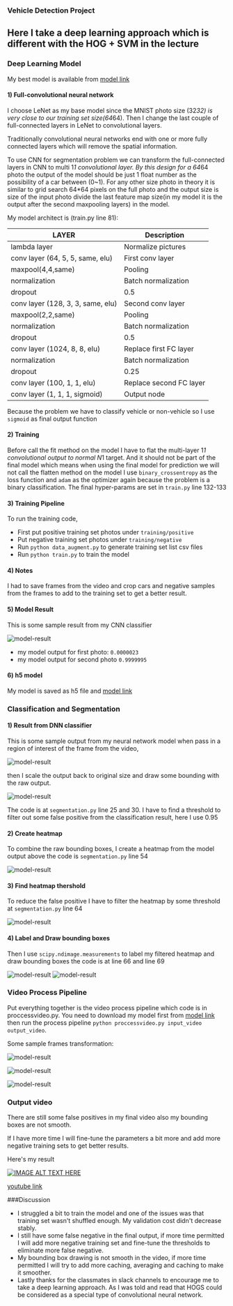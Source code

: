 ### Vehicle Detection Project ###

## **Here I take a deep learning approach which is different with the HOG + SVM in the lecture** ##

[//]: # (Image References)
[image1]: output_images/cnn_output.png
[image2]: output_images/raw_feature_map.png
[image3]: output_images/raw_bb_1.png
[image4]: output_images/raw_hm_1.png
[image5]: output_images/filtered_hm_1.png
[image6]: output_images/labels_map.png
[image7]: output_images/labeled_hm.png
[image8]: output_images/draw_label.png
[image9]: output_images/full_proccess_1.png
[image10]: output_images/full_process_2.png
[image11]: output_images/full_process_3.png


### Deep Learning Model

My best model is available from [model link](https://benk-carnd-public.s3-us-west-2.amazonaws.com/car_model.h5)

#### 1) Full-convolutional neural network
I choose LeNet as my base model since the MNIST photo size (32*32) is very close to our training set size(64*64). Then I change the last couple of full-connected layers in LeNet to convolutional layers.

Traditionally convolutional neural networks end with one or more fully connected layers which will remove the spatial information.

To use CNN for segmentation problem we can transform the full-connected layers in CNN to multi 1*1 convolutional layer. By this design for a 64*64 photo the output of the model should be just 1 float number as the possibility of a car between (0~1). For any other size photo in theory it is similar to grid search 64*64 pixels on the full photo and the output size is size of the input photo divide the last feature map size(in my model it is the output after the second maxpooling layers) in the model.

 My model architect is (train.py line 81):

| LAYER | Description|
| ----- | ---------- |
| lambda layer| Normalize pictures|
| conv layer (64, 5, 5, same, elu)| First conv layer|
| maxpool(4,4,same)| Pooling|
| normalization| Batch normalization|
| dropout| 0.5 |
| conv layer (128, 3, 3, same, elu)|Second conv layer|
| maxpool(2,2,same)|Pooling|
|normalization| Batch normalization|
| dropout| 0.5|
| conv layer (1024, 8, 8, elu)| Replace first FC layer|
|normalization| Batch normalization|
| dropout| 0.25|
| conv layer (100, 1, 1, elu)| Replace second FC layer|
| conv layer (1, 1, 1, sigmoid)|Output node|

Because the problem we have to classify vehicle or non-vehicle so I use `sigmoid` as final output function

#### 2) Training
Before call the fit method on the model I have to flat the multi-layer 1*1 convolutional output to normal N*1 target. And it should not be part of the final model which means when using the final model for prediction we will not call the flatten method on the model
I use `binary_crossentropy` as the loss function and `adam` as the optimizer again because the problem is a binary classification. The final hyper-params are set in `train.py` line 132-133

#### 3) Training Pipeline
To run the training code,
* First put positive training set photos under `training/positive`
* Put negative training set photos under `training/negative`
* Run `python data_augment.py` to generate training set list csv files
* Run `python train.py` to train the model

#### 4) Notes
I had to save frames from the video and crop cars and negative samples from the frames to add to the training set to get a better result.

#### 5) Model Result
This is some sample result from my CNN classifier

![model-result][image1]

* my model output for first photo: `0.0000023`
* my model output for second photo `0.9999995`

#### 6) h5 model

My model is saved as h5 file and [model link](https://benk-carnd-public.s3-us-west-2.amazonaws.com/car_model.h5)


### Classification and Segmentation

#### 1) Result from DNN classifier
This is some sample output from my neural network model when pass in a region of interest of the frame from the video,

![model-result][image2]

then I scale the output back to original size and draw some bounding with the raw output.

![model-result][image3]

The code is at `segmentation.py` line 25 and 30. I have to find a threshold to filter out some false positive from the classification result, here I use 0.95

#### 2) Create heatmap
To combine the raw bounding boxes, I create a heatmap from the model output above the code is `segmentation.py` line 54

![model-result][image4]

#### 3) Find heatmap thershold
To reduce the false positive I have to filter the heatmap by some threshold at `segmentation.py` line 64

![model-result][image5]

#### 4) Label and Draw bounding boxes
Then I use `scipy.ndimage.measurements` to label my filtered heatmap and draw bounding boxes the code is at line 66 and line 69

![model-result][image7]
![model-result][image8]

### Video Process Pipeline
Put everything together is the video process pipeline which code is in proccessvideo.py. You need to download my model first from [model link](https://benk-carnd-public.s3-us-west-2.amazonaws.com/car_model.h5)
 then run the process pipeline `python proccessvideo.py input_video output_video`.

 Some sample frames transformation:

![model-result][image9]

![model-result][image10]

![model-result][image11]

### Output video
There are still some false positives in my final video also my bounding boxes are not smooth.

If I have more time I will fine-tune the parameters a bit more and add more negative training sets to get better results.

Here's my result

[![IMAGE ALT TEXT HERE](https://img.youtube.com/vi/_jriDJ8PmjU/0.jpg)](https://www.youtube.com/watch?v=_jriDJ8PmjU)

[youtube link](https://youtu.be/_jriDJ8PmjU)

###Discussion

* I struggled a bit to train the model and one of the issues was that training set wasn't shuffled enough. My validation cost didn't decrease stably.
* I still have some false negative in the final output, if more time permitted I will add more negative training set and fine-tune the thresholds to eliminate more false negative.
* My bounding box drawing is not smooth in the video, if more time permitted I will try to add more caching, averaging and caching to make it smoother.
* Lastly thanks for the classmates in slack channels to encourage me to take a deep learning approach. As I was told and read that HOGS could be considered as a special type of convolutional neural network.
